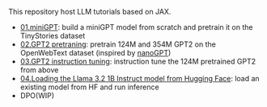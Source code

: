 This repository host LLM tutorials based on JAX.
* [01.miniGPT](./01.miniGPT/): build a miniGPT model from scratch and pretrain it on the TinyStories dataset
* [02.GPT2 pretraning](./02.GPT2-pretraining/): pretrain 124M and 354M GPT2 on the OpenWebText dataset (inspired by [nanoGPT](https://github.com/karpathy/nanoGPT))
* [03.GPT2 instruction tuning](./03.GPT2-instruct-tuning/): instruction tune the 124M pretrained GPT2 from above
* [04.Loading the Llama 3.2 1B Instruct model from Hugging Face](./04.Loading-model-from-HF/): load an existing model from HF and run inference
* DPO(WIP)
